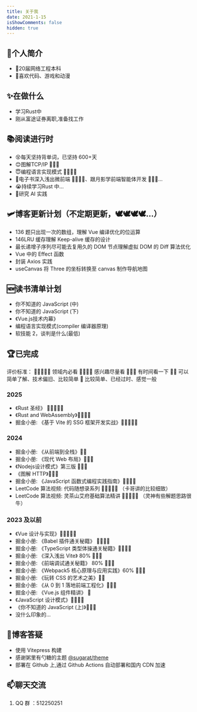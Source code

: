 ```yaml
---
title: 关于我
date: 2021-1-15
isShowComments: false
hidden: true
---
```


## 👋个人简介

- 🙌20届网络工程本科
- 🙌喜欢代码、游戏和动漫

## ✨在做什么

- 学习Rust中
- 刚从富途证券离职,准备找工作

## 📚阅读进行时

- 😵每天坚持背单词，已坚持 600+天
- 😊图解TCP/IP 🌟🌟🌟
- 😇编程语言实现模式 🌟🌟🌟🌟
- 🤔电子书深入浅出微前端 🌟🌟🌟🌟、跟月影学前端智能体开发 🌟🌟🌟...
- 😭持续学习Rust 中...
- 👀研究 AI 实践

## 🛩️博客更新计划（不定期更新，🕊🕊🕊🕊...）

- 136 题只出现一次的数组，理解 Vue 编译优化的位运算
- 146LRU 缓存理解 Keep-alive 缓存的设计
- 最长递增子序列尽可能去复用久的 DOM 节点理解虚拟 DOM 的 Diff 算法优化
- Vue 中的 Effect 函数
- 封装 Axios 实践
- useCanvas 将 Three 的坐标转换至 canvas 制作导航地图

## 🆕读书清单计划

- 你不知道的 JavaScript (中)
- 你不知道的 JavaScript (下)
- 《Vue.js技术内幕》
- 编程语言实现模式(compiler 编译器原理)
- 软技能 2，谈判是什么(最低)

## 🏆已完成

评价标准：
🌟🌟🌟🌟🌟 领域内必看
🌟🌟🌟🌟 感兴趣尽量看
🌟🌟🌟 有时间看一下
🌟🌟 可以简单了解、技术偏旧、比较简单
🌟 比较简单、已经过时、感觉一般

### 2025

- 《Rust 圣经》 🌟🌟🌟🌟🌟
- 《Rust and WebAssembly》🌟🌟🌟🌟
- 掘金小册: 《基于 Vite 的 SSG 框架开发实战》🌟🌟🌟🌟🌟

### 2024

- 掘金小册: 《从前端到全栈》🌟🌟
- 掘金小册: 《现代 Web 布局》🌟🌟🌟
- 《Nodejs设计模式》第三版 🌟🌟🌟
- 《图解 HTTP》🌟🌟🌟
- 掘金小册: 《JavaScript 函数式编程实践指南》🌟🌟🌟🌟
- LeetCode 算法视频: 代码随想录系列 🌟🌟🌟🌟🌟 （卡哥讲的比较细致）
- LeetCode 算法视频: 灵茶山艾府基础算法精讲 🌟🌟🌟🌟🌟 （灵神有些解题思路很牛）

### 2023 及以前

- 《Vue 设计与实现》🌟🌟🌟🌟🌟
- 掘金小册: 《Babel 插件通关秘籍》 🌟🌟🌟🌟
- 掘金小册: 《TypeScript 类型体操通关秘籍》🌟🌟🌟🌟
- 掘金小册: 《深入浅出 Vite》 80% 🌟🌟🌟
- 掘金小册: 《前端调试通关秘籍》 80% 🌟🌟🌟
- 掘金小册: 《Webpack5 核心原理与应用实践》60% 🌟🌟🌟
- 掘金小册: 《玩转 CSS 的艺术之美》🌟🌟
- 掘金小册: 《从 0 到 1 落地前端工程化》🌟🌟🌟
- 掘金小册: 《Vue.js 组件精讲》 🌟
- 《JavaScript 设计模式》🌟🌟🌟🌟
- 《你不知道的 JavaScript (上)》🌟🌟🌟
- 没什么印象的...

## 👏博客答疑

- 使用 Vitepress 构建
- 感谢粥里有勺糖的主题 [@sugarat/theme](https://github.com/ATQQ/sugar-blog)
- 部署在 Github 上,通过 Github Actions 自动部署和国内 CDN 加速

## 📫聊天交流

1. QQ 群 ：512250251
